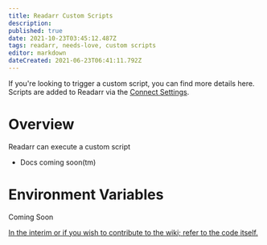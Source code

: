 ```yaml
---
title: Readarr Custom Scripts
description: 
published: true
date: 2021-10-23T03:45:12.487Z
tags: readarr, needs-love, custom scripts
editor: markdown
dateCreated: 2021-06-23T06:41:11.792Z
---
```


If you're looking to trigger a custom script, you can find more details here. Scripts are added to Readarr via the [Connect Settings](/readarr/settings#connections).

# Overview

Readarr can execute a custom script

- Docs coming soon(tm)

# Environment Variables

Coming Soon

[In the interim or if you wish to contribute to the wiki; refer to the code itself.](https://github.com/Readarr/Readarr/blob/develop/src/NzbDrone.Core/Notifications/CustomScript/CustomScript.cs)
